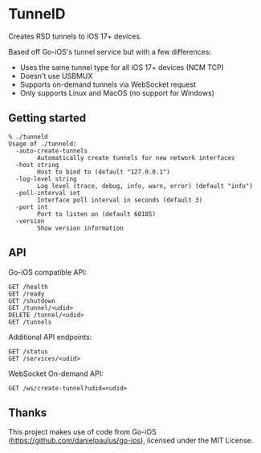 # TunnelD

Creates RSD tunnels to iOS 17+ devices. 

Based off Go-iOS's tunnel service but with a few differences:

- Uses the same tunnel type for all iOS 17+ devices (NCM TCP)
- Doesn't use USBMUX
- Supports on-demand tunnels via WebSocket request
- Only supports Linux and MacOS (no support for Windows)

## Getting started

```
% ./tunneld
Usage of ./tunneld:
  -auto-create-tunnels
        Automatically create tunnels for new network interfaces
  -host string
        Host to bind to (default "127.0.0.1")
  -log-level string
        Log level (trace, debug, info, warn, error) (default "info")
  -poll-interval int
        Interface poll interval in seconds (default 3)
  -port int
        Port to listen on (default 60105)
  -version
        Show version information
```

## API

Go-iOS compatible API:
```
GET /health
GET /ready
GET /shutdown
GET /tunnel/<udid>
DELETE /tunnel/<udid>
GET /tunnels
```

Additional API endpoints:

```
GET /status
GET /services/<udid>
```

WebSocket On-demand API:

```
GET /ws/create-tunnel?udid=<udid>
```

## Thanks

This project makes use of code from Go-iOS (https://github.com/danielpaulus/go-ios), licensed under the MIT License.